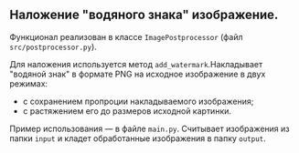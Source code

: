 ## Наложение "водяного знака" изображение. ##

Функционал реализован в классе `ImagePostprocessor` (файл `src/postprocessor.py`).

Для наложения используется метод `add_watermark`.Накладывает "водяной знак" в формате PNG на исходное изображение в двух режимах:
- с сохранением пропроции накладываемого изображения;
- с растяжением его до размеров исходной картинки.

Пример использования — в файле `main.py`. Считывает изображения из папки `input` и кладет обработанные изображения в папку `output`.
